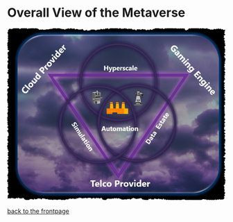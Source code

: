 # Overall View of the Metaverse


<center>

![key points to consider](pictures/front_cover_arch.png)

</center>

[back to the frontpage](../README.md) 


